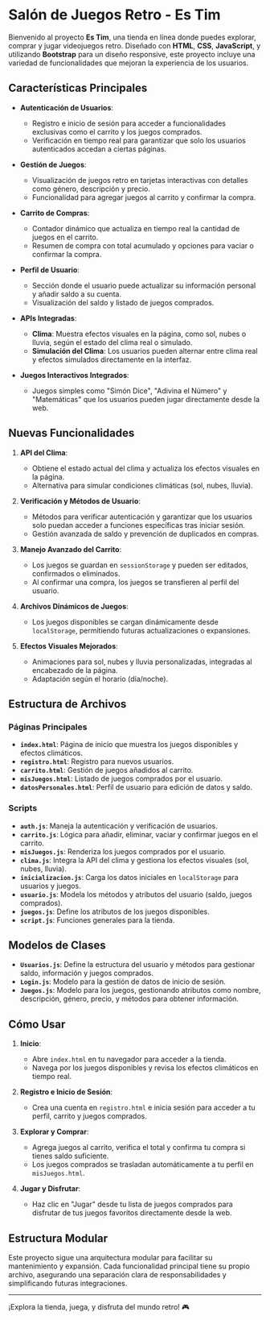 # Salón de Juegos Retro - Es Tim

Bienvenido al proyecto **Es Tim**, una tienda en línea donde puedes explorar, comprar y jugar videojuegos retro. Diseñado con **HTML**, **CSS**, **JavaScript**, y utilizando **Bootstrap** para un diseño responsive, este proyecto incluye una variedad de funcionalidades que mejoran la experiencia de los usuarios.

## Características Principales

- **Autenticación de Usuarios**:
  - Registro e inicio de sesión para acceder a funcionalidades exclusivas como el carrito y los juegos comprados.
  - Verificación en tiempo real para garantizar que solo los usuarios autenticados accedan a ciertas páginas.

- **Gestión de Juegos**:
  - Visualización de juegos retro en tarjetas interactivas con detalles como género, descripción y precio.
  - Funcionalidad para agregar juegos al carrito y confirmar la compra.

- **Carrito de Compras**:
  - Contador dinámico que actualiza en tiempo real la cantidad de juegos en el carrito.
  - Resumen de compra con total acumulado y opciones para vaciar o confirmar la compra.

- **Perfil de Usuario**:
  - Sección donde el usuario puede actualizar su información personal y añadir saldo a su cuenta.
  - Visualización del saldo y listado de juegos comprados.

- **APIs Integradas**:
  - **Clima**: Muestra efectos visuales en la página, como sol, nubes o lluvia, según el estado del clima real o simulado.
  - **Simulación del Clima**: Los usuarios pueden alternar entre clima real y efectos simulados directamente en la interfaz.

- **Juegos Interactivos Integrados**:
  - Juegos simples como "Simón Dice", "Adivina el Número" y "Matemáticas" que los usuarios pueden jugar directamente desde la web.

## Nuevas Funcionalidades

1. **API del Clima**:
   - Obtiene el estado actual del clima y actualiza los efectos visuales en la página.
   - Alternativa para simular condiciones climáticas (sol, nubes, lluvia).

2. **Verificación y Métodos de Usuario**:
   - Métodos para verificar autenticación y garantizar que los usuarios solo puedan acceder a funciones específicas tras iniciar sesión.
   - Gestión avanzada de saldo y prevención de duplicados en compras.

3. **Manejo Avanzado del Carrito**:
   - Los juegos se guardan en `sessionStorage` y pueden ser editados, confirmados o eliminados.
   - Al confirmar una compra, los juegos se transfieren al perfil del usuario.

4. **Archivos Dinámicos de Juegos**:
   - Los juegos disponibles se cargan dinámicamente desde `localStorage`, permitiendo futuras actualizaciones o expansiones.

5. **Efectos Visuales Mejorados**:
   - Animaciones para sol, nubes y lluvia personalizadas, integradas al encabezado de la página.
   - Adaptación según el horario (día/noche).

## Estructura de Archivos

### Páginas Principales

- **`index.html`**: Página de inicio que muestra los juegos disponibles y efectos climáticos.
- **`registro.html`**: Registro para nuevos usuarios.
- **`carrito.html`**: Gestión de juegos añadidos al carrito.
- **`misJuegos.html`**: Listado de juegos comprados por el usuario.
- **`datosPersonales.html`**: Perfil de usuario para edición de datos y saldo.

### Scripts

- **`auth.js`**: Maneja la autenticación y verificación de usuarios.
- **`carrito.js`**: Lógica para añadir, eliminar, vaciar y confirmar juegos en el carrito.
- **`misJuegos.js`**: Renderiza los juegos comprados por el usuario.
- **`clima.js`**: Integra la API del clima y gestiona los efectos visuales (sol, nubes, lluvia).
- **`inicializacion.js`**: Carga los datos iniciales en `localStorage` para usuarios y juegos.
- **`usuario.js`**: Modela los métodos y atributos del usuario (saldo, juegos comprados).
- **`juegos.js`**: Define los atributos de los juegos disponibles.
- **`script.js`**: Funciones generales para la tienda.

## Modelos de Clases

- **`Usuarios.js`**: Define la estructura del usuario y métodos para gestionar saldo, información y juegos comprados.
- **`Login.js`**: Modelo para la gestión de datos de inicio de sesión.
- **`Juegos.js`**: Modelo para los juegos, gestionando atributos como nombre, descripción, género, precio, y métodos para obtener información.

## Cómo Usar

1. **Inicio**:
   - Abre `index.html` en tu navegador para acceder a la tienda.
   - Navega por los juegos disponibles y revisa los efectos climáticos en tiempo real.

2. **Registro e Inicio de Sesión**:
   - Crea una cuenta en `registro.html` e inicia sesión para acceder a tu perfil, carrito y juegos comprados.

3. **Explorar y Comprar**:
   - Agrega juegos al carrito, verifica el total y confirma tu compra si tienes saldo suficiente.
   - Los juegos comprados se trasladan automáticamente a tu perfil en `misJuegos.html`.

4. **Jugar y Disfrutar**:
   - Haz clic en "Jugar" desde tu lista de juegos comprados para disfrutar de tus juegos favoritos directamente desde la web.

## Estructura Modular

Este proyecto sigue una arquitectura modular para facilitar su mantenimiento y expansión. Cada funcionalidad principal tiene su propio archivo, asegurando una separación clara de responsabilidades y simplificando futuras integraciones.

---

¡Explora la tienda, juega, y disfruta del mundo retro! 🎮

